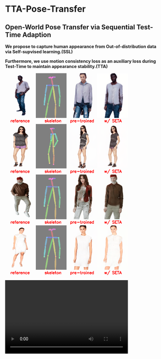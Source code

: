 # TTA-Pose-Transfer

## Open-World Pose Transfer via Sequential Test-Time Adaption
**We propose to capture human appearance from Out-of-distribution data via Self-supvised learning.(SSL)**

**Furthermore, we use motion consistency loss as an auxiliary loss during Test-Time to maintain appearance stability.(TTA)**
<p float="center">
<img src="image/image_000847.gif" width="400px"/> <img src="image/image_002954.gif" width="400px"/>
<img src="image/image_001006.gif" width="400px"/> <img src="image/image_002689.gif" width="400px"/>
</p>
<video width="400px" height="240" controls>
    <source src="tiktok_video/00035_00043.mp4" type="video/mp4">
</video>
